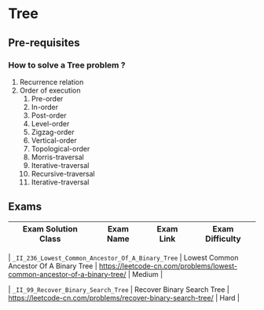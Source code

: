 # Tree

## Pre-requisites

### How to solve a Tree problem ?

1. Recurrence relation
2. Order of execution
   1. Pre-order
   2. In-order
   3. Post-order
   4. Level-order
   5. Zigzag-order
   6. Vertical-order
   7. Topological-order
   8. Morris-traversal
   9. Iterative-traversal
   10. Recursive-traversal
   11. Iterative-traversal

## Exams

<!-- create mark down table with following columns -->

<!-- 1. Exam Solution Class
1. Exam Name
2. Exam Link
3. Exam Difficulty -->

<!-- Note to add prefix _I_ or _II_ or _III_ for exam solution class name III means hard, II means medium, I means easy-->

| Exam Solution Class | Exam Name | Exam Link | Exam Difficulty |
| --- | --- | --- | --- |
<!-- 236 -->
| `_II_236_Lowest_Common_Ancestor_Of_A_Binary_Tree` | Lowest Common Ancestor Of A Binary Tree | https://leetcode-cn.com/problems/lowest-common-ancestor-of-a-binary-tree/ | Medium |
<!-- 99 -->
| `_II_99_Recover_Binary_Search_Tree` | Recover Binary Search Tree | https://leetcode-cn.com/problems/recover-binary-search-tree/ | Hard |
